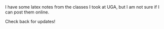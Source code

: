 I have some latex notes from the classes I took at UGA, but I am not sure if I can post them online. 

Check back for updates!
